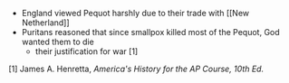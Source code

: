 - England viewed Pequot harshly due to their trade with [[New Netherland]]
- Puritans reasoned that since smallpox killed most of the Pequot, God wanted them to die
	- their justification for war [1]

[1] James A. Henretta, *America's History for the AP Course, 10th Ed.*